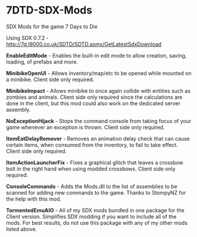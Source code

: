 # 7DTD-SDX-Mods
SDX Mods for the game 7 Days to Die

Using SDX 0.7.2 - http://7d.l9000.co.uk/SDTD/SDTD.asmx/GetLatestSdxDownload


**EnableEditMode** - Enables the built-in edit mode to allow creation, saving, loading, of prefabs and more.

**MinibikeOpenUI** - Allows inventory/map/etc to be opened while mounted on a minibike.  Client side only required.

**MinibikeImpact** - Allows minibike to once again collide with entities such as zombies and animals.  Client side only required since the calculations are done in the client, but this mod could also work on the dedicated server assembly.

**NoExceptionHijack** - Stops the command console from taking focus of your game whenever an exception is thrown.  Client side only required.

**ItemEatDelayRemover** - Removes an animation delay check that can cause certain items, when consumed from the inventory, to fail to take effect.  Client side only required.

**ItemActionLauncherFix** - Fixes a graphical glitch that leaves a crossbow bolt in the right hand when using modded crossbows.  Client side only required.

**ConsoleCommands** - Adds the Mods.dll to the list of assemblies to be scanned for adding new commands to the game.  Thanks to StompyNZ for the help with this mod.


**TormentedEmuAIO** - All of my SDX mods bundled in one package for the Client version.  Simplifies SDX modding if you want to include all of the mods.  For best results, do not use this package with any of my other mods listed above.
